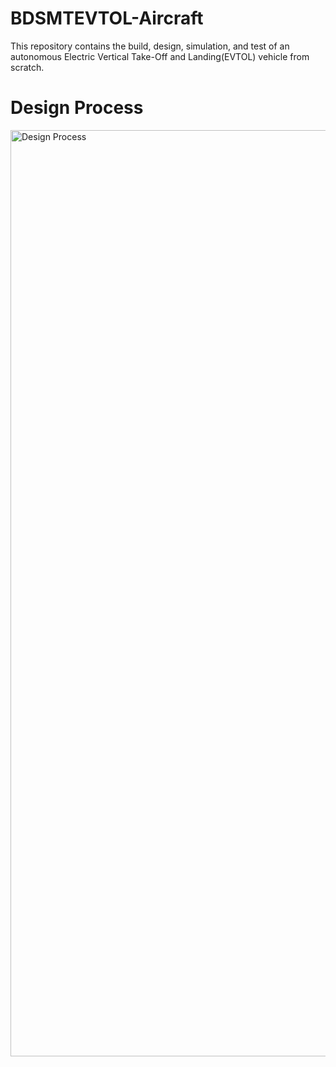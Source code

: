 # BDSMTEVTOL-Aircraft
This repository contains the build, design, simulation, and test of an autonomous Electric Vertical Take-Off and Landing(EVTOL) vehicle from scratch.

# Design Process
<img width="1482" alt="Design Process" src="https://github.com/Praful22/BDSMTEvtol-Aircraft/blob/main/Flying Vehicle.png">
